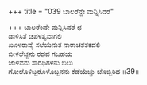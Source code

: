 +++
title = "039 ಬಾಲರೆನ್ದೇ ಮನ್ನಿಸಿದರೆ"

+++
ಬಾಲರೆಂದೇ ಮನ್ನಿಸಿದರೆ ಛ  
ಡಾಳಿಸಿತೆ ಚಪಳತ್ವವಾಗಲಿ  
ಖೂಳರಾವೈ ಸಲೆಯೆನುತ ನಾರಾಚಶತಕದಲಿ  
ಬೀಳಲೆಚ್ಚನು ರಥವ ಗಜಹಯ  
ಜಾಳವನು ಸಾರಥಿಗಳನು ಬಲು  
ಗೋಲೊಳಿಬ್ಬರೊಳೊಬ್ಬನನು ಕೆಡೆಯೆಚ್ಚು ಬೊಬ್ಬಿರಿದ      ॥39॥